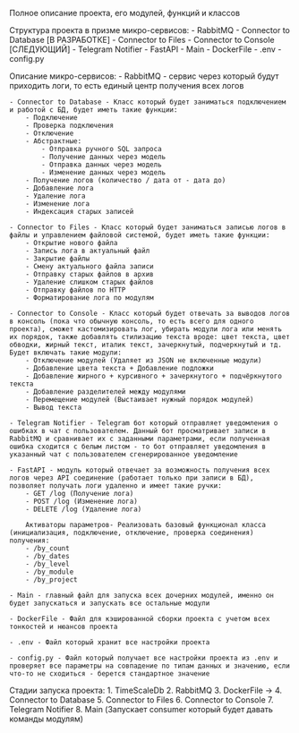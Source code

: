 Полное описание проекта, его модулей, функций и классов

Структура проекта в призме микро-сервисов: - RabbitMQ - Connector to Database [В РАЗРАБОТКЕ] - Connector to Files - Connector to Console [СЛЕДУЮЩИЙ] - Telegram Notifier - FastAPI - Main - DockerFile - .env - config.py

Описание микро-сервисов: - RabbitMQ - сервис через который будут приходить логи, то есть единый центр получения всех логов

    - Connector to Database - Класс который будет заниматься подключением и работой с БД, будет иметь такие функции:
        - Подключение
        - Проверка подключения
        - Отключение
        - Абстрактные:
            - Отправка ручного SQL запроса
            - Получение данных через модель
            - Отправка данных через модель
            - Изменение данных через модель
        - Получение логов (количество / дата от - дата до)
        - Добавление лога
        - Удаление лога
        - Изменение лога
        - Индексация старых записей

    - Connector to Files - Класс который будет заниматься записью логов в файлы и управлением файловой системой, будет иметь такие функции:
        - Открытие нового файла
        - Запись лога в актуальный файл
        - Закрытие файлы
        - Смену актуального файла записи
        - Отправку старых файлов в архив
        - Удаление слишком старых файлов
        - Отправку файлов по HTTP
        - Форматирование лога по модулям

    - Connector to Console - Класс который будет отвечать за выводов логов в консоль (пока что обычную консоль, то есть всего для одного проекта), сможет кастомизировать лог, убирать модули лога или менять их порядок, также добавлять стилизацию текста вроде: цвет текста, цвет обводки, жирный текст, италик текст, зачеркнутый, подчеркнутый и тд. Будет включать такие модули:
        - Отключение модулей (Удаляет из JSON не включенные модули)
        - Добавление цвета текста + Добавление подложки
        - Добавление жирного + курсивного + зачеркнутого + подчёркнутого текста
        - Добавление разделителей между модулями
        - Перемещение модулей (Выстаивает нужный порядок модулей)
        - Вывод текста

    - Telegram Notifier - Telegram бот который отправляет уведомления о ошибках в чат с пользователем. Данный бот просматривает записи в RabbitMQ и сравнивает их с заданными параметрами, если полученная ошибка сходится с белым листом - то бот отправляет уведомления в указанный чат с пользователем сгенерированное уведомление

    - FastAPI - модуль который отвечает за возможность получения всех логов через API соединение (работает только при записи в БД), позволяет получать логи удаленно и имеет такие ручки:
        - GET /log (Получение лога)
        - POST /log (Изменение лога)
        - DELETE /log (Удаление лога)

        Активаторы параметров- Реализовать базовый функционал класса (инициализация, подключение, отключение, проверка соединения) получения:
        - /by_count
        - /by_dates
        - /by_level
        - /by_module
        - /by_project

    - Main - главный файл для запуска всех дочерних модулей, именно он будет запускаться и запускать все остальные модули

    - DockerFile - Файл для кэшированной сборки проекта с учетом всех тонкостей и нюансов проекта

    - .env - Файл который хранит все настройки проекта

    - config.py - Файл который получает все настройки проекта из .env и проверяет все параметры на совпадение по типам данных и значению, если что-то не сходиться - берется стандартное значение

Стадии запуска проекта: 1. TimeScaleDb 2. RabbitMQ 3. DockerFile -> 4. Connector to Database 5. Connector to Files 6. Connector to Console 7. Telegram Notifier 8. Main (Запускает consumer который будет давать команды модулям)

